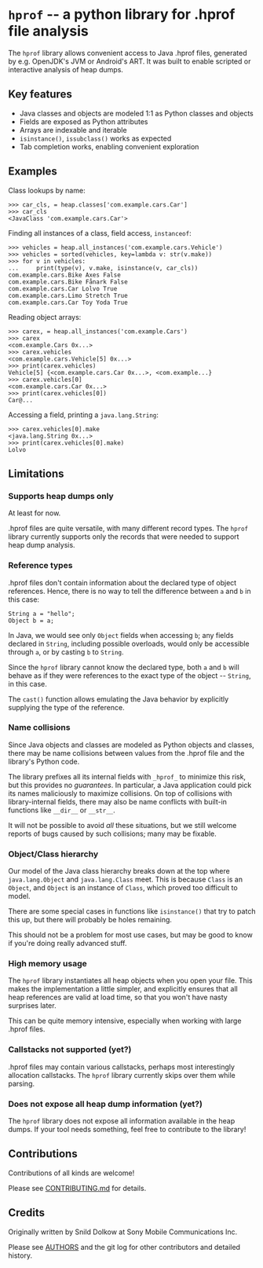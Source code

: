 # `hprof` -- a python library for .hprof file analysis

The `hprof` library allows convenient access to Java .hprof files, generated by e.g. OpenJDK's JVM or Android's ART. It was built to enable scripted or interactive analysis of heap dumps.

## Key features

* Java classes and objects are modeled 1:1 as Python classes and objects
* Fields are exposed as Python attributes
* Arrays are indexable and iterable
* `isinstance()`, `issubclass()` works as expected
* Tab completion works, enabling convenient exploration

## Examples

Class lookups by name:

	>>> car_cls, = heap.classes['com.example.cars.Car']
	>>> car_cls
	<JavaClass 'com.example.cars.Car'>

Finding all instances of a class, field access, `instanceof`:

	>>> vehicles = heap.all_instances('com.example.cars.Vehicle')
	>>> vehicles = sorted(vehicles, key=lambda v: str(v.make))
	>>> for v in vehicles:
	...     print(type(v), v.make, isinstance(v, car_cls))
	com.example.cars.Bike Axes False
	com.example.cars.Bike Fånark False
	com.example.cars.Car Lolvo True
	com.example.cars.Limo Stretch True
	com.example.cars.Car Toy Yoda True

Reading object arrays:

	>>> carex, = heap.all_instances('com.example.Cars')
	>>> carex
	<com.example.Cars 0x...>
	>>> carex.vehicles
	<com.example.cars.Vehicle[5] 0x...>
	>>> print(carex.vehicles)
	Vehicle[5] {<com.example.cars.Car 0x...>, <com.example...}
	>>> carex.vehicles[0]
	<com.example.cars.Car 0x...>
	>>> print(carex.vehicles[0])
	Car@...

Accessing a field, printing a `java.lang.String`:

	>>> carex.vehicles[0].make
	<java.lang.String 0x...>
	>>> print(carex.vehicles[0].make)
	Lolvo

## Limitations

### Supports heap dumps only

At least for now.

.hprof files are quite versatile, with many different record types. The `hprof` library currently supports only the records that were needed to support heap dump analysis.

### Reference types

.hprof files don't contain information about the declared type of object references. Hence, there is no way to tell the difference between `a` and `b` in this case:

	String a = "hello";
	Object b = a;

In Java, we would see only `Object` fields when accessing `b`; any fields declared in `String`, including possible overloads, would only be accessible through `a`, or by casting `b` to `String`.

Since the `hprof` library cannot know the declared type, both `a` and `b` will behave as if they were references to the exact type of the object -- `String`, in this case.

The `cast()` function allows emulating the Java behavior by explicitly supplying the type of the reference.

### Name collisions

Since Java objects and classes are modeled as Python objects and classes, there may be name collisions between values from the .hprof file and the library's Python code.

The library prefixes all its internal fields with `_hprof_` to minimize this risk, but this provides no _guarantees_. In particular, a Java application could pick its names maliciously to maximize collisions. On top of collisions with library-internal fields, there may also be name conflicts with built-in functions like `__dir__` or `__str__`.

It will not be possible to avoid _all_ these situations, but we still welcome reports of bugs caused by such collisions; many may be fixable.

### Object/Class hierarchy

Our model of the Java class hierarchy breaks down at the top where `java.lang.Object` and `java.lang.Class` meet. This is because `Class` is an `Object`, and `Object` is an instance of `Class`, which proved too difficult to model.

There are some special cases in functions like `isinstance()` that try to patch this up, but there will probably be holes remaining.

This should not be a problem for most use cases, but may be good to know if you're doing really advanced stuff.

### High memory usage

The `hprof` library instantiates all heap objects when you open your file. This makes the implementation a little simpler, and explicitly ensures that all heap references are valid at load time, so that you won't have nasty surprises later.

This can be quite memory intensive, especially when working with large .hprof files.

### Callstacks not supported (yet?)

.hprof files may contain various callstacks, perhaps most interestingly allocation callstacks. The `hprof` library currently skips over them while parsing.

### Does not expose all heap dump information (yet?)

The `hprof` library does not expose all information available in the heap dumps. If your tool needs something, feel free to contribute to the library!

## Contributions

Contributions of all kinds are welcome!

Please see [CONTRIBUTING.md](CONTRIBUTING.md) for details.

## Credits

Originally written by Snild Dolkow at Sony Mobile Communications Inc.

Please see [AUTHORS](AUTHORS) and the git log for other contributors and detailed history.
